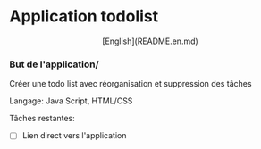 # Application todolist

<p align=center>
[English](README.en.md)
</p>

### But de l'application/

Créer une todo list avec réorganisation et suppression des tâches

Langage: Java Script, HTML/CSS

Tâches restantes:

- [ ] Lien direct vers l'application

